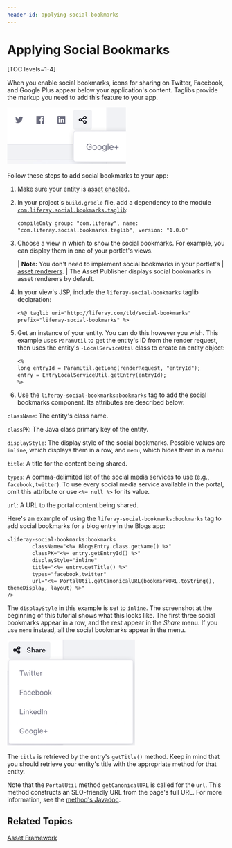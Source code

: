 ```yaml
---
header-id: applying-social-bookmarks
---
```


# Applying Social Bookmarks

[TOC levels=1-4]

When you enable social bookmarks, icons for sharing on Twitter, Facebook, and
Google Plus appear below your application's content. Taglibs provide the markup
you need to add this feature to your app. 

![Figure 1: Social bookmarks are enabled in the built-in Blogs portlet](../../../images/social-bookmarks-inline.png)

Follow these steps to add social bookmarks to your app:

1.  Make sure your entity is 
    [asset enabled](/docs/7-1/tutorials/-/knowledge_base/t/asset-framework). 

2.  In your project's `build.gradle` file, add a dependency to the module 
    [`com.liferay.social.bookmarks.taglib`](https://repository.liferay.com/nexus/content/repositories/liferay-public-releases/com/liferay/com.liferay.social.bookmarks.taglib/): 

        compileOnly group: "com.liferay", name: "com.liferay.social.bookmarks.taglib", version: "1.0.0"

3.  Choose a view in which to show the social bookmarks. For example, you can 
    display them in one of your portlet's views. 

    | **Note:** You don't need to implement social bookmarks in your portlet's
    | [asset renderers](/docs/7-1/tutorials/-/knowledge_base/t/rendering-an-asset).
    | The Asset Publisher displays social bookmarks in asset renderers by default.

4.  In your view's JSP, include the `liferay-social-bookmarks` taglib 
    declaration:

        <%@ taglib uri="http://liferay.com/tld/social-bookmarks" prefix="liferay-social-bookmarks" %>

5.  Get an instance of your entity. You can do this however you wish. This 
    example uses `ParamUtil` to get the entity's ID from the render request, 
    then uses the entity's `-LocalServiceUtil` class to create an entity object: 

        <%
        long entryId = ParamUtil.getLong(renderRequest, "entryId");
        entry = EntryLocalServiceUtil.getEntry(entryId);
        %>

6.  Use the `liferay-social-bookmarks:bookmarks` tag to add the social bookmarks 
    component. Its attributes are described below: 

`className`: The entity's class name.

`classPK`: The Java class primary key of the entity.

`displayStyle`: The display style of the social bookmarks. Possible 
values are `inline`, which displays them in a row, and `menu`, which 
hides them in a menu. 

`title`: A title for the content being shared.

`types`: A comma-delimited list of the social media services to use 
(e.g., `facebook,twitter`). To use every social media service available 
in the portal, omit this attribute or use `<%= null %>` for its value. 

`url`: A URL to the portal content being shared. 

Here's an example of using the `liferay-social-bookmarks:bookmarks` tag to 
add social bookmarks for a blog entry in the Blogs app: 

    <liferay-social-bookmarks:bookmarks
            className="<%= BlogsEntry.class.getName() %>"
            classPK="<%= entry.getEntryId() %>"
            displayStyle="inline"
            title="<%= entry.getTitle() %>"
            types="facebook,twitter"
            url="<%= PortalUtil.getCanonicalURL(bookmarkURL.toString(), themeDisplay, layout) %>"
    />

The `displayStyle` in this example is set to `inline`. The screenshot at the
beginning of this tutorial shows what this looks like. The first three 
social bookmarks appear in a row, and the rest appear in the *Share* 
menu. If you use `menu` instead, all the social bookmarks appear in the 
menu. 

![Figure 2: With `displayStyle` set to `menu`, the social bookmarks all appear in the *Share* menu.](../../../images/social-bookmarks-menu.png)

The `title` is retrieved by the entry's `getTitle()` method. Keep in mind 
that you should retrieve your entity's title with the appropriate method for 
that entity. 

Note that the `PortalUtil` method `getCanonicalURL` is called for the `url`. 
This method constructs an SEO-friendly URL from the page's full URL. For 
more information, see the 
[method's Javadoc](@platform-ref@/7.1-latest/javadocs/portal-kernel/com/liferay/portal/kernel/util/PortalUtil.html#getCanonicalURL-java.lang.String-com.liferay.portal.kernel.theme.ThemeDisplay-com.liferay.portal.kernel.model.Layout-). 

## Related Topics

[Asset Framework](/docs/7-1/tutorials/-/knowledge_base/t/asset-framework)

